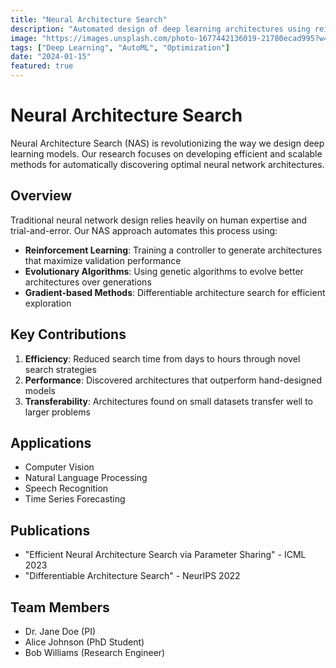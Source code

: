 ```yaml
---
title: "Neural Architecture Search"
description: "Automated design of deep learning architectures using reinforcement learning and evolutionary algorithms"
image: "https://images.unsplash.com/photo-1677442136019-21780ecad995?w=800&q=80"
tags: ["Deep Learning", "AutoML", "Optimization"]
date: "2024-01-15"
featured: true
---
```


# Neural Architecture Search

Neural Architecture Search (NAS) is revolutionizing the way we design deep learning models. Our research focuses on developing efficient and scalable methods for automatically discovering optimal neural network architectures.

## Overview

Traditional neural network design relies heavily on human expertise and trial-and-error. Our NAS approach automates this process using:

- **Reinforcement Learning**: Training a controller to generate architectures that maximize validation performance
- **Evolutionary Algorithms**: Using genetic algorithms to evolve better architectures over generations
- **Gradient-based Methods**: Differentiable architecture search for efficient exploration

## Key Contributions

1. **Efficiency**: Reduced search time from days to hours through novel search strategies
2. **Performance**: Discovered architectures that outperform hand-designed models
3. **Transferability**: Architectures found on small datasets transfer well to larger problems

## Applications

- Computer Vision
- Natural Language Processing
- Speech Recognition
- Time Series Forecasting

## Publications

- "Efficient Neural Architecture Search via Parameter Sharing" - ICML 2023
- "Differentiable Architecture Search" - NeurIPS 2022

## Team Members

- Dr. Jane Doe (PI)
- Alice Johnson (PhD Student)
- Bob Williams (Research Engineer)
